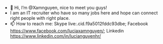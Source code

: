 - 👋 Hi, I’m @Xamnguyen, nice to meet you guys!
- I am an IT recruiter who have so many jobs here and hope can connect right people with right place.
- 📫 How to reach me: Skype live:.cid.f9a5012fddc93dbe; Facebook https://www.facebook.com/luciaxamnguyen/; Linkedin https://www.linkedin.com/in/lucianguyenhr/

<!--- Thank you ---!>
